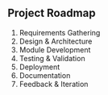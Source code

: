 ## Project Roadmap

1. Requirements Gathering
2. Design & Architecture
3. Module Development
4. Testing & Validation
5. Deployment
6. Documentation
7. Feedback & Iteration